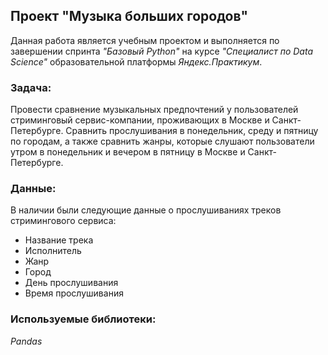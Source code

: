 ## Проект "Музыка больших городов"
Данная работа является учебным проектом и выполняется по завершении спринта _"Базовый Python"_ на курсе _"Специалист по Data Science"_ образовательной платформы _Яндекс.Практикум_.  
### Задача:
Провести сравнение музыкальных предпочтений у пользователей стриминговый сервис-компании, проживающих в Москве и Санкт-Петербурге. Сравнить прослушивания в понедельник, среду и пятницу по городам, а также сравнить жанры, которые слушают пользователи утром в понедельник и вечером в пятницу в Москве и Санкт-Петербурге.  
### Данные:
В наличии были следующие данные о прослушиваниях треков стримингового сервиса:  
- Название трека
- Исполнитель
- Жанр
- Город
- День прослушивания
- Время прослушивания
### Используемые библиотеки:
*Pandas*
